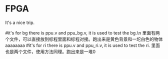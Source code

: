 # FPGA
It's a nice trip.





#it's for bg
there is ppu.v and ppu_bg.v, it is used to test the bg.\n
里面有两个文件，可以直接放到标程里面和标程对接。跑出来是黄色背景和一坨白色的物体
aaaaaaaa
#it's for ri
there is ppu.v and ppu_ri.v, it is used to test the ri.
里面也是两个文件，使用方法同理。跑出来是一堆0
